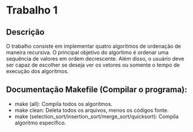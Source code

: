# Trabalho 1

## Descrição
O trabalho consiste em implementar quatro algoritmos de ordenação de maneira recursiva. O principal objetivo do algortimo é ordenar uma sequência de valores em ordem decrescente. Além disso, o usuário deve ser capaz de escolher se deseja ver os vetores ou somente o tempo de execução dos algoritmos.

## Documentação Makefile (Compilar o programa):
- make (all): Compila todos os algoritmos.
- make clean: Deleta todos os arquivos, menos os códigos fonte.
- make (selection_sort/insertion_sort/merge_sort/quicksort): Compila algoritmo específico.
